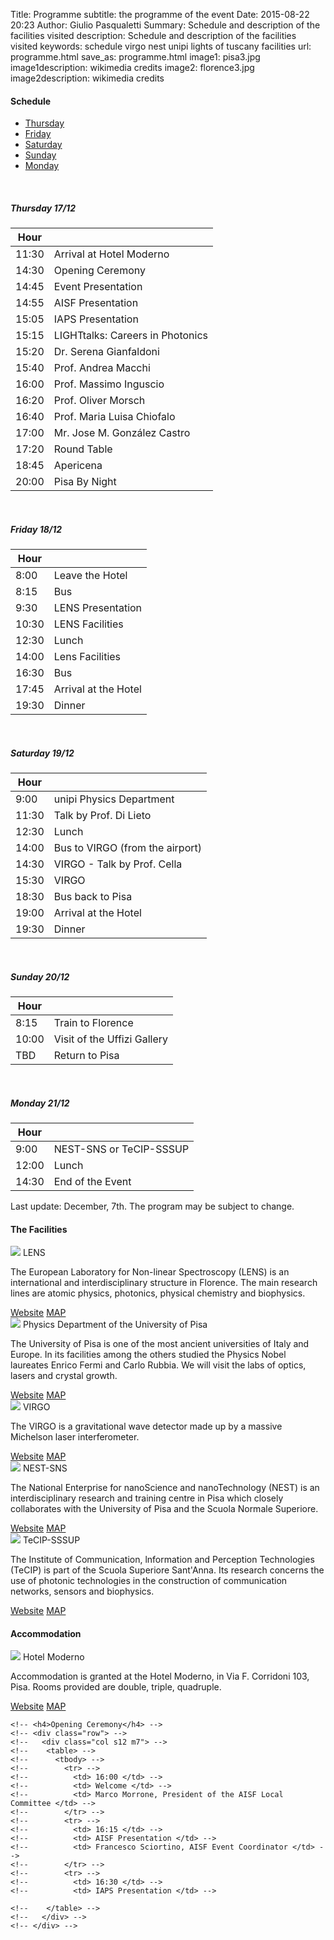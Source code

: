 Title: Programme
subtitle: the programme of the event
Date: 2015-08-22 20:23
Author: Giulio Pasqualetti
Summary: Schedule and description of the facilities visited
description: Schedule and description of the facilities visited
keywords: schedule virgo nest unipi lights of tuscany facilities
url: programme.html
save_as: programme.html
image1: pisa3.jpg
image1description: wikimedia credits
image2: florence3.jpg
image2description: wikimedia credits

<div class="section">
  <div class="row">
    <div class="col s12">
      <h4>Schedule</h4>
      <div class="row">
	<div class="col s12">
	  <ul class="tabs">
            <li class="tab col m3 s12"><a class="orange-text" href="#thursday">Thursday</a></li>
            <li class="tab col m3 s12"><a class="orange-text" href="#friday">Friday</a></li>
            <li class="tab col m3 s12"><a class="orange-text" href="#saturday">Saturday</a></li>
            <li class="tab col m3 s12"><a class="orange-text" href="#sunday">Sunday</a></li>
	    <li class="tab col m3 s12"><a class="orange-text" href="#monday">Monday</a></li>
	    <div class="indicator orange" style="z-index:1"></div>
	  </ul>
	</div>
	<div id="thursday" class="col s12">
	  <br>
	  <h5>Thursday 17/12</h5>
	  <table>
	    <thread>
	      <tr>
		<th data-field="time">Hour</th>
		<th data-field="what"></th>
	      </tr>
	    </thread>
	    <tbody>
	      <tr>
		<td>11:30</td>
		<td>Arrival at Hotel Moderno</td>
	      </tr>
	      <tr>
		<td>14:30</td>
		<td>Opening Ceremony</td>
	      </tr>
	      <tr>
		<td>14:45</td>
		<td>Event Presentation</td>
	      </tr>
	      <tr>
		<td>14:55</td>
		<td>AISF Presentation</td>
	      </tr>
	      <tr>
		<td>15:05</td>
		<td>IAPS Presentation</td>
	      </tr>
	      <tr>
		<td>15:15</td>
		<td>LIGHTtalks: Careers in Photonics</td>
	      </tr>
	      <tr>
		<td>15:20</td>
		<td>Dr. Serena Gianfaldoni</td>
	      </tr>
	      <tr>
		<td>15:40</td>
		<td>Prof. Andrea Macchi</td>
	      </tr>
	      <tr>
		<td>16:00</td>
		<td>Prof. Massimo Inguscio</td>
	      </tr>
	      <tr>
		<td>16:20</td>
		<td>Prof. Oliver Morsch</td>
	      </tr>
	      <tr>
		<td>16:40</td>
		<td>Prof. Maria Luisa Chiofalo</td>
	      </tr>
	      <tr>
		<td>17:00</td>
		<td>Mr. Jose M. González Castro</td>
	      </tr>
	      <tr>
		<td>17:20</td>
		<td>Round Table</td>
	      </tr>
	      <tr>
		<td>18:45</td>
		<td>Apericena</td>
	      </tr>
	      <tr>
		<td>20:00</td>
		<td>Pisa By Night</td>
	      </tr>
	    </tbody>
	  </table>
	</div>
	<div id="friday" class="col s12">
	  <br>
	  <h5>Friday 18/12</h5>
	  <table>
	    <thread>
	      <tr>
		<th data-field="time">Hour</th>
		<th data-field="what"></th>
	      </tr>
	    </thread>
	    <tbody>
	      <tr>
		<td>8:00</td>
		<td>Leave the Hotel</td>
	      </tr>
	      <tr>
		<td>8:15</td>
		<td>Bus</td>
	      </tr>
	      <tr>
		<td>9:30</td>
		<td>LENS Presentation</td>
	      </tr>
	      <tr>
		<td>10:30</td>
		<td>LENS Facilities</td>
	      </tr>
	      <tr>
		<td>12:30</td>
		<td>Lunch</td>
	      </tr>
	      <tr>
		<td>14:00</td>
		<td>Lens Facilities</td>
	      </tr>
	      <tr>
		<td>16:30</td>
		<td>Bus</td>
	      </tr>
	      <tr>
		<td>17:45</td>
		<td>Arrival at the Hotel</td>
	      </tr>
	      <tr>
		<td>19:30</td>
		<td>Dinner</td>
	      </tr>
	    </tbody>
	  </table>
	</div>
	<div id="saturday" class="col s12">
	  <br>
	  <h5>Saturday 19/12</h5>
	  <table>
	    <thread>
	      <tr>
		<th data-field="time">Hour</th>
		<th data-field="what"></th>
	      </tr>
	    </thread>
	    <tbody>
	      <tr>
		<td>9:00</td>
		<td>unipi Physics Department</td>
	      </tr>
	      <tr>
		<td>11:30</td>
		<td>Talk by Prof. Di Lieto</td>
	      </tr>
	      <tr>
		<td>12:30</td>
		<td>Lunch</td>
	      </tr>
	      <tr>
		<td>14:00</td>
		<td>Bus to VIRGO (from the airport)</td>
	      </tr>
	      <tr>
		<td>14:30</td>
		<td>VIRGO - Talk by Prof. Cella</td>
	      </tr>
	      <tr>
		<td>15:30</td>
		<td>VIRGO</td>
	      </tr>
	      <tr>
		<td>18:30</td>
		<td>Bus back to Pisa</td>
	      </tr>
	      <tr>
		<td>19:00</td>
		<td>Arrival at the Hotel</td>
	      </tr>
	      <tr>
		<td>19:30</td>
		<td>Dinner</td>
	      </tr>
	    </tbody>
	  </table>
	</div>
	<div id="sunday" class="col s12">
	  <br>
	  <h5>Sunday 20/12</h5>
	  <table>
	    <thread>
	      <tr>
		<th data-field="time">Hour</th>
		<th data-field="what"></th>
	      </tr>
	    </thread>
	    <tbody>
	      <tr>
		<td>8:15</td>
		<td>Train to Florence</td>
	      </tr>
	      <tr>
		<td>10:00</td>
		<td>Visit of the Uffizi Gallery</td>
	      </tr>
	      <tr>
		<td>TBD</td>
		<td>Return to Pisa</td>
	      </tr>
	    </tbody>
	  </table>
	</div>
	<div id="monday" class="col s12">
	  <br>
	  <h5>Monday 21/12</h5>
	  <table>
	    <thread>
	      <tr>
		<th data-field="time">Hour</th>
		<th data-field="what"></th>
	      </tr>
	    </thread>
	    <tbody>
	      <tr>
		<td>9:00</td>
		<td>NEST-SNS or TeCIP-SSSUP</td>
	      </tr>
	      <tr>
		<td>12:00</td>
		<td>Lunch</td>
	      </tr>
	      <tr>
		<td>14:30</td>
		<td>End of the Event</td>
	      </tr>
	    </tbody>
	  </table>
	</div>
      </div>
      <p>Last update: December, 7th. The program may be subject to change.</p>
    </div>
  </div>
</div>
	
<!-- <table> -->
<!--   <thead> -->
<!-- 	  <tr> -->
<!-- 	    <th data-field="time">Hour</th> -->
<!-- 	    <th data-field="thursday">Thursday 17/12</th> -->
<!--       <th data-field="friday">Friday 18/12</th> -->
<!-- 	    <th data-field="saturday">Saturday 19/12</th> -->
<!-- 	    <th data-field="sunday">Sunday 20/12</th> -->
<!--       <th data-field="monday">Monday 21/12</th> -->
<!-- 	  </tr> -->
<!--   </thead> -->

<!--         <tbody> -->
<!-- 	  <tr> -->
<!-- 	    <td>9:00</td> -->
<!-- 	    <td></td> -->
<!-- 	    <td>LENS</td> -->
<!-- 	    <td>unipi Physics Facilities</td> -->
<!-- 	    <td>Tourism in Florence</td> -->
<!-- 	    <td>NEST-SNS or TeCIP-SSSUP</td> -->
<!-- 	  </tr>	  <tr> -->
<!-- 	    <td>11:30</td> -->
<!-- 	    <td></td> -->
<!-- 	    <td></td> -->
<!-- 	    <td>Guest lectures</td> -->
<!-- 	    <td></td> -->
<!-- 	    <td></td> -->
<!-- 	  </tr>	  <tr> -->
<!-- 	    <td>13:00</td> -->
<!-- 	    <td></td> -->
<!-- 	    <td></td> -->
<!-- 	    <td>Lunch</td> -->
<!-- 	    <td></td> -->
<!-- 	    <td>Lunch</td> -->
<!-- 	  </tr>	  <tr> -->
<!-- 	    <td>14:00</td> -->
<!-- 	    <td></td> -->
<!-- 	    <td></td> -->
<!-- 	    <td>VIRGO</td> -->
<!-- 	    <td></td> -->
<!-- 	    <td>Departure</td> -->
<!-- 	  </tr>	  <tr> -->
<!-- 	    <td>15:00</td> -->
<!-- 	    <td>Opening Ceremony</td> -->
<!-- 	    <td></td> -->
<!-- 	    <td></td> -->
<!-- 	    <td></td> -->
<!-- 	    <td></td> -->
<!-- 	  </tr>	  <tr> -->
<!-- 	    <td>17:00</td> -->
<!-- 	    <td>EPS Light Talk</td> -->
<!-- 	    <td></td> -->
<!-- 	    <td></td> -->
<!-- 	    <td></td> -->
<!-- 	    <td></td> -->
<!-- 	  </tr>	  <tr> -->
<!-- 	    <td>20:00</td> -->
<!-- 	    <td>Dinner</td> -->
<!-- 	    <td>Dinner</td> -->
<!-- 	    <td>Dinner</td> -->
<!-- 	    <td>Dinner in Florence</td> -->
<!-- 	    <td></td> -->
<!-- 	  </tr>	  <tr> -->
<!-- 	    <td>21:00</td> -->
<!-- 	    <td>Nightly visit of Pisa</td> -->
<!-- 	    <td>Free evening</td> -->
<!-- 	    <td></td> -->
<!-- 	    <td></td> -->
<!-- 	    <td></td> -->
<!-- 	  </tr> -->
<!--         </tbody> -->
<!--       </table><br> -->
<!--       <p>Last update: September, 23th. The program may be subject to change.</p> -->
<!--     </div> -->
<!--   </div> -->
<!-- </div> -->

<div class="section">

  <h4>The Facilities</h4>

  <div class="row">
    <div class="col s12">
      <div class="col s12 m7">
	<div class="card">
	  <div class="card-image">
            <img src="{filename}/images/LENS-1.jpg">
            <span class="card-title">LENS</span>
	  </div>
	  <div class="card-content">
            <p>The European Laboratory for Non-linear Spectroscopy (LENS) is an international and interdisciplinary structure in Florence. The main research lines are atomic physics, photonics, physical chemistry and biophysics.</p>
	  </div>
	  <div class="card-action">
            <a href="http://www.lens.unifi.it/">Website</a>
	    <a href="http://www.openstreetmap.org/?mlat=43.81879&amp;mlon=11.19292#map=17/43.81879/11.19292">MAP</a>
	  </div>
	</div>
      </div>
    </div>
  </div>
  <div class="row">
    <div class="col s12">
      <div class="col s12 m7">
	<div class="card">
	  <div class="card-image">
            <img src="{filename}/images/DFUNIPI.jpg">
            <span class="card-title">Physics Department of the University of Pisa</span>
	  </div>
	  <div class="card-content">
            <p>The University of Pisa is one of the most ancient universities of Italy and Europe. In its facilities among the others studied the Physics Nobel laureates Enrico Fermi and Carlo Rubbia. We will visit the labs of optics, lasers and crystal growth.</p>
	  </div>
	  <div class="card-action">
            <a href="https://www.df.unipi.it/">Website</a>
	    <a href="http://www.openstreetmap.org/?mlat=43.72075&amp;mlon=10.40781#map=19/43.72075/10.40781">MAP</a>
	  </div>
	</div>
      </div>
    </div>
  </div>
  <div class="row">
    <div class="col s12">
      <div class="col s12 m7">
	<div class="card">
	  <div class="card-image">
            <img src="{filename}/images/VIRGO.jpg">
            <span class="card-title">VIRGO</span>
	  </div>
	  <div class="card-content">
            <p>The VIRGO is a gravitational wave detector made up by a massive Michelson laser interferometer. </p>
	  </div>
	  <div class="card-action">
            <a href="http://www.ego-gw.it/">Website</a>
	    <a href="http://www.openstreetmap.org/?mlat=43.6310&amp;mlon=10.5040#map=14/43.6310/10.5040">MAP</a>
	  </div>
	</div>
      </div>
    </div>
  </div>
  
  <div class="row">
    <div class="col s12">
      <div class="col s12 m7">
	<div class="card">
	  <div class="card-image">
            <img src="{filename}/images/NEST-small-2.jpg">
            <span class="card-title">NEST-SNS</span>
	  </div>
	  <div class="card-content">
            <p>The National Enterprise for nanoScience and nanoTechnology (NEST) is an interdisciplinary research and training centre in Pisa which closely collaborates with the University of Pisa and the Scuola Normale Superiore. </p>
	  </div>
	  <div class="card-action">
            <a href="http://www.laboratorionest.it/">Website</a>
	    <a href="http://www.openstreetmap.org/?mlat=43.71394&amp;mlon=10.40952#map=17/43.71394/10.40952">MAP</a>
	  </div>
	</div>
      </div>
    </div>
  </div>
    
  <div class="row">
    <div class="col s12">
      <div class="col s12 m7">
	<div class="card">
	  <div class="card-image">
            <img src="{filename}/images/tecip1.jpg">
            <span class="card-title">TeCIP-SSSUP</span>
	  </div>
	  <div class="card-content">
            <p>The Institute of Communication, lnformation and Perception Technologies (TeCIP) is part of the Scuola Superiore Sant'Anna. Its research concerns the use of photonic technologies in the construction of communication networks, sensors and biophysics. </p>
	  </div>
	  <div class="card-action">
            <a href="tecip.sssup.it/">Website</a>
	    <a href="http://www.openstreetmap.org/?mlat=43.71878&mlon=10.42274#map=18/43.71878/10.42274">MAP</a>
	  </div>
	</div>
      </div>
    </div>
  </div>
  

  
  <h4>Accommodation</h4>
    <div class="row">
    <div class="col s12">
      <div class="col s12 m7">
	<div class="card">
	  <div class="card-image">
            <img src="{filename}/images/hotel.jpg">
            <span class="card-title">Hotel Moderno</span>
	  </div>
	  <div class="card-content">
            <p>Accommodation is granted at the Hotel Moderno, in Via F. Corridoni 103, Pisa. Rooms provided are double, triple, quadruple.</p>
	  </div>
	  <div class="card-action">
            <a href="http://www.hotelmoderno.pisa.it/en/">Website</a>
	    <a href="http://www.openstreetmap.org/?mlat=43.70782&amp;mlon=10.40187#map=19/43.70782/10.40187">MAP</a>
	  </div>
	</div>
      </div>
    </div>
  </div>

    <!-- <h4>Opening Ceremony</h4> -->
    <!-- <div class="row"> -->
    <!--   <div class="col s12 m7"> -->
    <!-- 	<table> -->
    <!-- 	  <tbody> -->
    <!-- 	    <tr> -->
    <!-- 	      <td> 16:00 </td> -->
    <!-- 	      <td> Welcome </td> -->
    <!-- 	      <td> Marco Morrone, President of the AISF Local Committee </td> -->
    <!-- 	    </tr> -->
    <!-- 	    <tr> -->
    <!-- 	      <td> 16:15 </td> -->
    <!-- 	      <td> AISF Presentation </td> -->
    <!-- 	      <td> Francesco Sciortino, AISF Event Coordinator </td> -->
    <!-- 	    </tr> -->
    <!-- 	    <tr> -->
    <!-- 	      <td> 16:30 </td> -->
    <!-- 	      <td> IAPS Presentation </td> -->
	      
    <!-- 	</table> -->
    <!--   </div> -->
    <!-- </div> -->
    
</div>
